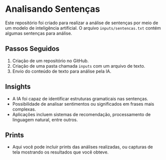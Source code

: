 # Analisando Sentenças

Este repositório foi criado para realizar a análise de sentenças por meio de um modelo de inteligência artificial. O arquivo `inputs/sentencas.txt` contém algumas sentenças para análise.

## Passos Seguidos

1. Criação de um repositório no GitHub.
2. Criação de uma pasta chamada `inputs` com um arquivo de texto.
3. Envio do conteúdo de texto para análise pela IA.

## Insights

- A IA foi capaz de identificar estruturas gramaticais nas sentenças.
- Possibilidade de analisar sentimentos ou significados em frases mais complexas.
- Aplicações incluem sistemas de recomendação, processamento de linguagem natural, entre outros.

## Prints
- Aqui você pode incluir prints das análises realizadas, ou capturas de tela mostrando os resultados que você obteve.

